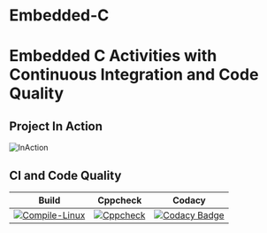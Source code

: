 # Embedded-C
# Embedded C Activities with Continuous Integration and Code Quality

## Project In Action 

![InAction](simulation/ProjectInAction.gif)

## CI and Code Quality

|Build|Cppcheck|Codacy|
|:--:|:--:|:--:|
|[![Compile-Linux](https://github.com/bgvmysore/embbedC_ltts_activities/actions/workflows/Compile.yml/badge.svg)](https://github.com/bgvmysore/embbedC_ltts_activities/actions/workflows/Compile.yml)|[![Cppcheck](https://github.com/bgvmysore/embbedC_ltts_activities/actions/workflows/CodeQulaity.yml/badge.svg)](https://github.com/bgvmysore/embbedC_ltts_activities/actions/workflows/CodeQulaity.yml)|[![Codacy Badge](https://app.codacy.com/project/badge/Grade/ab6fa483148b4d85acdc419d5480a7db)](https://www.codacy.com/gh/bgvmysore/embbedC_ltts_activities/dashboard?utm_source=github.com&amp;utm_medium=referral&amp;utm_content=bgvmysore/embbedC_ltts_activities&amp;utm_campaign=Badge_Grade)|
